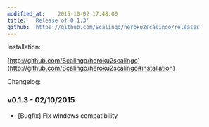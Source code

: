 ```yaml
---
modified_at:	2015-10-02 17:48:00
title:	'Release of 0.1.3'
github: 'https://github.com/Scalingo/heroku2scalingo/releases'
---
```


Installation:

[http://github.com/Scalingo/heroku2scalingo](http://github.com/Scalingo/heroku2scalingo#installation)

Changelog:

### v0.1.3 - 02/10/2015

* [Bugfix] Fix windows compatibility
